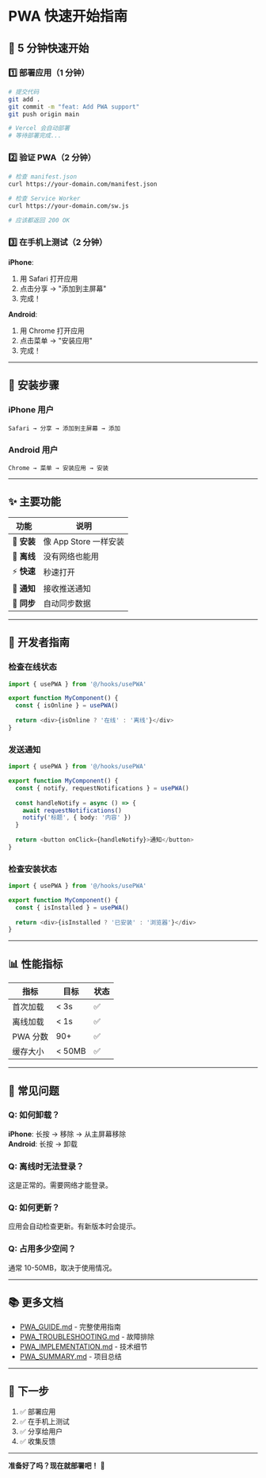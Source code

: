# PWA 快速开始指南

## 🚀 5 分钟快速开始

### 1️⃣ 部署应用（1 分钟）

```bash
# 提交代码
git add .
git commit -m "feat: Add PWA support"
git push origin main

# Vercel 会自动部署
# 等待部署完成...
```

### 2️⃣ 验证 PWA（2 分钟）

```bash
# 检查 manifest.json
curl https://your-domain.com/manifest.json

# 检查 Service Worker
curl https://your-domain.com/sw.js

# 应该都返回 200 OK
```

### 3️⃣ 在手机上测试（2 分钟）

**iPhone**:
1. 用 Safari 打开应用
2. 点击分享 → "添加到主屏幕"
3. 完成！

**Android**:
1. 用 Chrome 打开应用
2. 点击菜单 → "安装应用"
3. 完成！

---

## 📱 安装步骤

### iPhone 用户

```
Safari → 分享 → 添加到主屏幕 → 添加
```

### Android 用户

```
Chrome → 菜单 → 安装应用 → 安装
```

---

## ✨ 主要功能

| 功能 | 说明 |
|------|------|
| 📱 **安装** | 像 App Store 一样安装 |
| 🔌 **离线** | 没有网络也能用 |
| ⚡ **快速** | 秒速打开 |
| 🔔 **通知** | 接收推送通知 |
| 🔄 **同步** | 自动同步数据 |

---

## 🔧 开发者指南

### 检查在线状态

```typescript
import { usePWA } from '@/hooks/usePWA'

export function MyComponent() {
  const { isOnline } = usePWA()
  
  return <div>{isOnline ? '在线' : '离线'}</div>
}
```

### 发送通知

```typescript
import { usePWA } from '@/hooks/usePWA'

export function MyComponent() {
  const { notify, requestNotifications } = usePWA()
  
  const handleNotify = async () => {
    await requestNotifications()
    notify('标题', { body: '内容' })
  }
  
  return <button onClick={handleNotify}>通知</button>
}
```

### 检查安装状态

```typescript
import { usePWA } from '@/hooks/usePWA'

export function MyComponent() {
  const { isInstalled } = usePWA()
  
  return <div>{isInstalled ? '已安装' : '浏览器'}</div>
}
```

---

## 📊 性能指标

| 指标 | 目标 | 状态 |
|------|------|------|
| 首次加载 | < 3s | ✅ |
| 离线加载 | < 1s | ✅ |
| PWA 分数 | 90+ | ✅ |
| 缓存大小 | < 50MB | ✅ |

---

## 🐛 常见问题

### Q: 如何卸载？

**iPhone**: 长按 → 移除 → 从主屏幕移除  
**Android**: 长按 → 卸载

### Q: 离线时无法登录？

这是正常的。需要网络才能登录。

### Q: 如何更新？

应用会自动检查更新。有新版本时会提示。

### Q: 占用多少空间？

通常 10-50MB，取决于使用情况。

---

## 📚 更多文档

- [PWA_GUIDE.md](./PWA_GUIDE.md) - 完整使用指南
- [PWA_TROUBLESHOOTING.md](./PWA_TROUBLESHOOTING.md) - 故障排除
- [PWA_IMPLEMENTATION.md](./PWA_IMPLEMENTATION.md) - 技术细节
- [PWA_SUMMARY.md](./PWA_SUMMARY.md) - 项目总结

---

## 🎯 下一步

1. ✅ 部署应用
2. ✅ 在手机上测试
3. ✅ 分享给用户
4. ✅ 收集反馈

---

**准备好了吗？现在就部署吧！** 🚀

